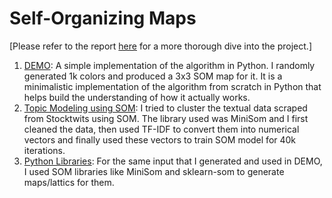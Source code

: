 # Self-Organizing Maps
[Please refer to the report [here](https://github.com/anshulrao/som/blob/master/files/Report.pdf) for a more thorough dive into the project.]


1. [DEMO](https://github.com/anshulrao/som/blob/master/notebooks/DEMO.ipynb): A simple implementation of the algorithm in Python. I randomly generated 1k 
colors and produced a 3x3 SOM map for it. It is a minimalistic implementation of the algorithm from scratch in Python that helps build the 
understanding of how it actually works.
2. [Topic Modeling using SOM](https://github.com/anshulrao/som/blob/master/notebooks/Topic%20Modeling%20using%20SOM.ipynb): I tried to cluster the textual data
scraped from Stocktwits using SOM. The library used was MiniSom and I first cleaned the data, then used TF-IDF to convert them into numerical vectors and finally
used these vectors to train SOM model for 40k iterations.
3. [Python Libraries](https://github.com/anshulrao/som/blob/master/notebooks/minisom%20and%20sklearn-som.ipynb): For the same input that I generated and used in DEMO, I used
SOM libraries like MiniSom and sklearn-som to generate maps/lattics for them. 
